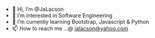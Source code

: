 - 👋 Hi, I’m @JaLacson
- 👀 I’m interested in Software Engineering
- 🌱 I’m currently learning Bootstrap, Javascript & Python
- 📫 How to reach me ...@ jalacson@yahoo.com

<!---
JLacsn/JLacsn is a ✨ special ✨ repository because its `README.md` (this file) appears on your GitHub profile.
You can click the Preview link to take a look at your changes.
--->
